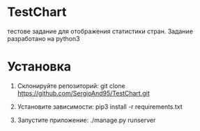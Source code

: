 # TestChart
тестове задание для отображения статистики стран. Задание разработано на python3
# Установка

1. Склонируйте репозиторий: 
  git clone https://github.com/SergioAnd95/TestChart.git

2. Установите зависимости: 
  pip3 install -r requirements.txt

3. Запустите приложение:
  ./manage.py runserver
